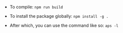 - To compile: ```npm run build```

- To install the package globally: ```npm install -g . ```

- After which, you can use the command like so:
```aps -l```